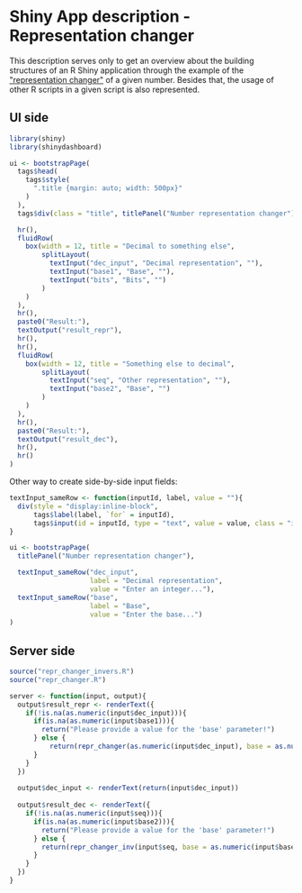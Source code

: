 # Shiny App description - Representation changer

This description serves only to get an overview about the building structures of an R Shiny application through the example of the ["representation changer"](README.md) of a given number.  Besides that, the usage of other R scripts in a given script is also represented.

## UI side

```R
library(shiny)
library(shinydashboard)

ui <- bootstrapPage(
  tags$head(
    tags$style(
      ".title {margin: auto; width: 500px}"
    )
  ), 
  tags$div(class = "title", titlePanel("Number representation changer")),

  hr(),
  fluidRow(
    box(width = 12, title = "Decimal to something else", 
        splitLayout(
          textInput("dec_input", "Decimal representation", ""),
          textInput("base1", "Base", ""),
          textInput("bits", "Bits", "")
        )
    )
  ),
  hr(),
  paste0("Result:"),
  textOutput("result_repr"),
  hr(),
  hr(),
  fluidRow(
    box(width = 12, title = "Something else to decimal", 
        splitLayout(
          textInput("seq", "Other representation", ""),
          textInput("base2", "Base", "")
        )
    )
  ),
  hr(),
  paste0("Result:"),
  textOutput("result_dec"),
  hr(),
  hr()
)
```



Other way to create side-by-side input fields:

```R
textInput_sameRow <- function(inputId, label, value = ""){
  div(style = "display:inline-block",
      tags$label(label, `for` = inputId),
      tags$input(id = inputId, type = "text", value = value, class = "input-small"))
}

ui <- bootstrapPage(
  titlePanel("Number representation changer"),

  textInput_sameRow("dec_input",
                    label = "Decimal representation",
                    value = "Enter an integer..."),
  textInput_sameRow("base",
                    label = "Base",
                    value = "Enter the base...")
)
```



## Server side

```R
source("repr_changer_invers.R")
source("repr_changer.R")

server <- function(input, output){
  output$result_repr <- renderText({
    if(!is.na(as.numeric(input$dec_input))){
      if(is.na(as.numeric(input$base1))){
        return("Please provide a value for the 'base' parameter!")
      } else {
          return(repr_changer(as.numeric(input$dec_input), base = as.numeric(input$base), ifelse(!is.na(as.numeric(input$bits)), as.numeric(input$bits), 32)))
      }
    }
  })
  
  output$dec_input <- renderText(return(input$dec_input))
  
  output$result_dec <- renderText({
    if(!is.na(as.numeric(input$seq))){
      if(is.na(as.numeric(input$base2))){
        return("Please provide a value for the 'base' parameter!")
      } else {
        return(repr_changer_inv(input$seq, base = as.numeric(input$base2)))
      }
    }
  })
}
```







